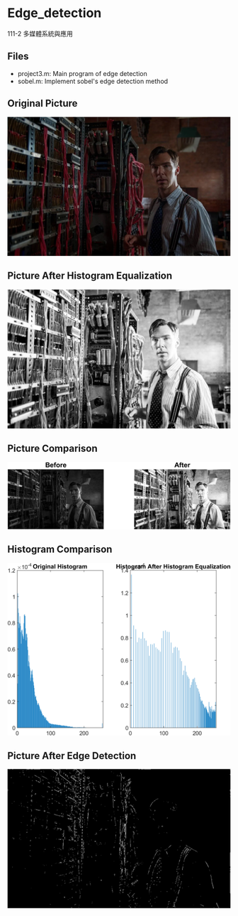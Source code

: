 # Edge_detection
111-2 多媒體系統與應用
## Files
* project3.m: Main program of edge detection
* sobel.m: Implement sobel's edge detection method

## Original Picture
![Histogram+Edge.bpm](https://github.com/disneyyy/Edge_detection/blob/main/Histogram%2BEdge.bmp)  
## Picture After Histogram Equalization
![Histogram+Edge.bpm](https://github.com/disneyyy/Edge_detection/blob/main/Picture_Histogram_Equalization.png)  
## Picture Comparison
![Histogram+Edge.bpm](https://github.com/disneyyy/Edge_detection/blob/main/Picture_Comparison.png)  
## Histogram Comparison
![Histogram+Edge.bpm](https://github.com/disneyyy/Edge_detection/blob/main/Histogram_Comparison.png)  
## Picture After Edge Detection
![Histogram+Edge.bpm](https://github.com/disneyyy/Edge_detection/blob/main/Edge_Detection_eq.png)  

